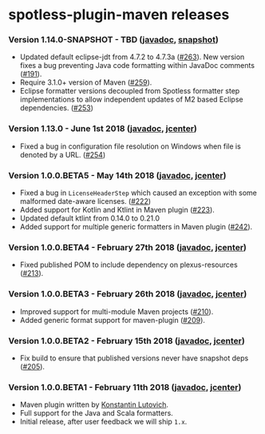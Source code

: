 # spotless-plugin-maven releases

### Version 1.14.0-SNAPSHOT - TBD ([javadoc](https://diffplug.github.io/spotless/javadoc/spotless-maven-plugin/snapshot/), [snapshot](https://oss.sonatype.org/content/repositories/snapshots/com/diffplug/spotless/spotless-maven-plugin/))

* Updated default eclipse-jdt from 4.7.2 to 4.7.3a ([#263](https://github.com/diffplug/spotless/issues/263)). New version fixes a bug preventing Java code formatting within JavaDoc comments ([#191](https://github.com/diffplug/spotless/issues/191)).
* Require 3.1.0+ version of Maven ([#259](https://github.com/diffplug/spotless/pull/259)).
* Eclipse formatter versions decoupled from Spotless formatter step implementations to allow independent updates of M2 based Eclipse dependencies. ([#253](https://github.com/diffplug/spotless/pull/253))

### Version 1.13.0 - June 1st 2018 ([javadoc](https://diffplug.github.io/spotless/javadoc/spotless-maven-plugin/1.13.0/), [jcenter](https://bintray.com/diffplug/opensource/spotless-maven-plugin/1.13.0))

* Fixed a bug in configuration file resolution on Windows when file is denoted by a URL. ([#254](https://github.com/diffplug/spotless/pull/254))

### Version 1.0.0.BETA5 - May 14th 2018 ([javadoc](https://diffplug.github.io/spotless/javadoc/spotless-maven-plugin/1.0.0.BETA5/), [jcenter](https://bintray.com/diffplug/opensource/spotless-maven-plugin/1.0.0.BETA5))

* Fixed a bug in `LicenseHeaderStep` which caused an exception with some malformed date-aware licenses. ([#222](https://github.com/diffplug/spotless/pull/222))
* Added support for Kotlin and Ktlint in Maven plugin ([#223](https://github.com/diffplug/spotless/pull/223)).
* Updated default ktlint from 0.14.0 to 0.21.0
* Added support for multiple generic formatters in Maven plugin ([#242](https://github.com/diffplug/spotless/pull/242)).

### Version 1.0.0.BETA4 - February 27th 2018 ([javadoc](https://diffplug.github.io/spotless/javadoc/spotless-maven-plugin/1.0.0.BETA4/), [jcenter](https://bintray.com/diffplug/opensource/spotless-maven-plugin/1.0.0.BETA4))

* Fixed published POM to include dependency on plexus-resources ([#213](https://github.com/diffplug/spotless/pull/213)).

### Version 1.0.0.BETA3 - February 26th 2018 ([javadoc](https://diffplug.github.io/spotless/javadoc/spotless-maven-plugin/1.0.0.BETA3/), [jcenter](https://bintray.com/diffplug/opensource/spotless-maven-plugin/1.0.0.BETA3))

* Improved support for multi-module Maven projects ([#210](https://github.com/diffplug/spotless/pull/210)).
* Added generic format support for maven-plugin ([#209](https://github.com/diffplug/spotless/pull/209)).

### Version 1.0.0.BETA2 - February 15th 2018 ([javadoc](https://diffplug.github.io/spotless/javadoc/spotless-maven-plugin/1.0.0.BETA2/), [jcenter](https://bintray.com/diffplug/opensource/spotless-maven-plugin/1.0.0.BETA2))

* Fix build to ensure that published versions never have snapshot deps ([#205](https://github.com/diffplug/spotless/pull/205)).

### Version 1.0.0.BETA1 - February 11th 2018 ([javadoc](https://diffplug.github.io/spotless/javadoc/spotless-maven-plugin/1.0.0.BETA1/), [jcenter](https://bintray.com/diffplug/opensource/spotless-maven-plugin/1.0.0.BETA1))

* Maven plugin written by [Konstantin Lutovich](https://github.com/lutovich).
* Full support for the Java and Scala formatters.
* Initial release, after user feedback we will ship `1.x`.
